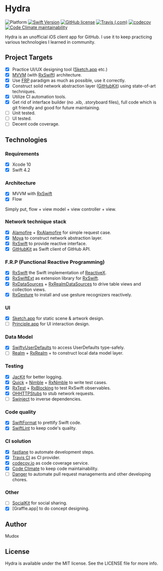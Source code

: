 # Hydra

![Platform](https://img.shields.io/badge/platform-ios-lightgrey.svg)
[![Swift Version](https://img.shields.io/badge/swift-4.2-F16D39.svg?style=flat)](https://developer.apple.com/swift)
[![GitHub license](https://img.shields.io/github/license/mudox/hydra.svg)](https://github.com/mudox/hydra/blob/master/LICENSE)
[![Travis (.com)](https://img.shields.io/travis/com/mudox/hydra.svg)](https://travis-ci.com/mudox/hydra)
[![codecov](https://codecov.io/gh/mudox/hydra/branch/master/graph/badge.svg)](https://codecov.io/gh/mudox/hydra)
[![Code Climate maintainability](https://img.shields.io/codeclimate/maintainability/mudox/hydra.svg)](https://codeclimate.com/github/mudox/hydra/maintainability)

Hydra is an unofficial iOS client app for GitHub. I use it to keep practicing
various technologies I learned in community.

## Project Targets

- [x] Practice UI/UX designing tool ([Sketch.app] etc.)
- [x] [MVVM] (with [RxSwift]) architecture.
- [x] Use [FRP] paradigm as much as possible, use it correctly.
- [x] Construct solid network abstraction layer ([GitHubKit]) using state-of-art techniques.
- [x] Utilize CI automation tools.
- [x] Get rid of interface builder (no .xib, .storyboard files), full code which is git friendly and good for future maintaining.
- [ ] Unit tested.
- [ ] UI tested.
- [ ] Decent code coverage.

## Technologies

### Requirements

- [x] Xcode 10
- [x] Swift 4.2

### Architecture

- [x] MVVM with [RxSwift]
- [x] Flow

Simply put, flow + view model + view controller + view.

### Network technique stack

- [x] [Alamofire] + [RxAlamofire] for simple request case.
- [x] [Moya] to construct network abstraction layer.
- [x] [RxSwift] to provide reactive interface.
- [x] [GitHubKit] as Swift client of GitHub API.

### F.R.P (Functional Reactive Programming)

- [x] [RxSwift] the Swift implementation of [ReactiveX].
- [x] [RxSwiftExt] as extension library for [RxSwift].
- [x] [RxDataSources] + [RxRealmDataSources] to drive table views and collection views.
- [x] [RxGesture] to install and use gesture recognizers reactively.

### UI

- [x] [Sketch.app] for static scene & artwork design.
- [ ] [Principle.app] for UI interaction design.

### Data Model

- [x] [SwiftyUserDefaults] to access UserDefaults type-safely.
- [ ] [Realm] + [RxRealm] +  to construct local data model layer.

### Testing

- [x] [JacKit] for better logging.
- [x] [Quick] + [Nimble] + [RxNimble] to write test cases.
- [x] [RxTest] + [RxBlocking] to test RxSwift observables.
- [x] [OHHTTPStubs] to stub network requests.
- [ ] [Swinject] to inverse dependencies.

### Code quality

- [x] [SwiftFormat] to prettify Swift code.
- [x] [SwiftLint] to keep code's quality.

### CI solution

- [x] [fastlane] to automate development steps.
- [x] [Travis CI] as CI provider.
- [x] [codecov.io] as code coverage service.
- [x] [Code Climate] to keep code maintainability.
- [ ] [Danger] to automate pull request managements and other developing chores.

### Other

- [ ] [SocialKit] for social sharing.
- [x] [Graffle.app] to do concept designing.

## Author

Mudox

## License

Hydra is available under the MIT license. See the LICENSE file for more info.

[FRP]: https://en.wikipedia.org/wiki/Functional_reactive_programming
[GitHub APIv3]: https://developer.github.com/v3
[Moya]: https://github.com/Moya/Moya
[Quick]: https://github.com/Quick/Quick
[Nimble]: https://github.com/Quick/Nimble
[RxSwift]: https://github.com/ReactiveX/RxSwift
[RxTest]: https://github.com/ReactiveX/RxSwift
[RxBlocking]: https://github.com/ReactiveX/RxSwift
[Alamofire]: https://github.com/Alamofire/Alamofire
[GitHubKit]: https://github.com/mudox/github-kit
[SwiftLint]: https://github.com/realm/SwiftLint
[SwiftFormat]: https://github.com/nicklockwood/SwiftFormat
[fastlane]: https://fastlane.tools
[Travis CI]: https://travis-ci.com
[codecov.io]: https://codecov.io
[Code Climate]: https://codeclimate.com
[RxNimble]: https://github.com/RxSwiftCommunity/RxNimble
[OHHTTPStubs]: https://github.com/AliSoftware/OHHTTPStubs
[Danger]: https://danger.systems/rub
[RxGesture]: https://github.com/RxSwiftCommunity/RxGesture
[RxAlamofire]: https://github.com/RxSwiftCommunity/RxAlamofire
[Action]: https://github.com/RxSwiftCommunity/Action
[RxDataSources]: https://github.com/RxSwiftCommunity/RxDataSources
[RxSwiftExt]: https://github.com/RxSwiftCommunity/RxSwiftExt
[RxRealm]: https://github.com/RxSwiftCommunity/RxRealm
[Swinject]: https://github.com/Swinject/Swinject
[SwiftyUserDefaults]: https://github.com/radex/SwiftyUserDefaults
[Realm]: https://realm.io
[RxRealm]: https://github.com/RxSwiftCommunity/RxRealm
[RxRealmDataSources]: https://github.com/RxSwiftCommunity/RxRealmDataSources
[SocialKit]: https://github.com/mudox/social-kit
[JacKit]: https://github.com/mudox/jac-kit
[Sketch.app]: https://www.sketchapp.com/com
[Principle.app]: http://principleformac.com
[ReactiveX]: http://reactivex.io
[MVVM]: https://en.wikipedia.org/wiki/Model%E2%80%93view%E2%80%93viewmodel
